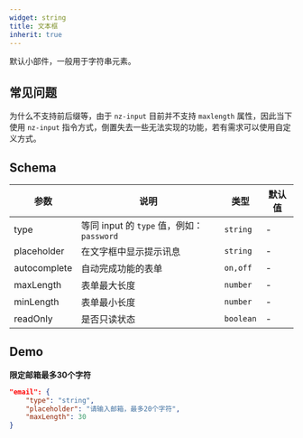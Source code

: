 ```yaml
---
widget: string
title: 文本框
inherit: true
---
```


默认小部件，一般用于字符串元素。

## 常见问题

为什么不支持前后缀等，由于 `nz-input` 目前并不支持 `maxlength` 属性，因此当下使用 `nz-input` 指令方式，倒置失去一些无法实现的功能，若有需求可以使用自定义方式。

## Schema

参数 | 说明 | 类型 | 默认值
----|------|-----|------
type | 等同 input 的 `type` 值，例如：`password`  | `string` | -
placeholder | 在文字框中显示提示讯息  | `string` | -
autocomplete | 自动完成功能的表单  | `on,off` | -
maxLength | 表单最大长度  | `number` | -
minLength | 表单最小长度  | `number` | -
readOnly | 是否只读状态  | `boolean` | -

## Demo

**限定邮箱最多30个字符**

```json
"email": {
    "type": "string",
    "placeholder": "请输入邮箱，最多20个字符",
    "maxLength": 30 
}
```
